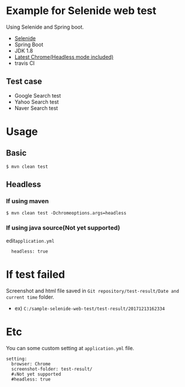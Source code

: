 # Example for Selenide web test
Using Selenide and Spring boot.
- [Selenide](http://selenide.org/)
- Spring Boot
- JDK 1.8
- [Latest Chrome(Headless mode included)](https://www.google.com/chrome/browser/desktop/index.html)
- travis CI

## Test case
- Google Search test
- Yahoo Search test
- Naver Search test

# Usage
## Basic
```
$ mvn clean test
```

## Headless
### If using maven
```
$ mvn clean test -Dchromeoptions.args=headless
```

### If using java source(Not yet supported)
edit`application.yml`
```
  headless: true
```

# If test failed
Screenshot and html file saved in `Git repository/test-result/Date and current time` folder.

- ex) `C:/sample-selenide-web-test/test-result/20171213162334`

# Etc
You can some custom setting at `application.yml` file.
```
setting:
  browser: Chrome
  screenshot-folder: test-result/
  #↓Not yet supported
  #headless: true

```
